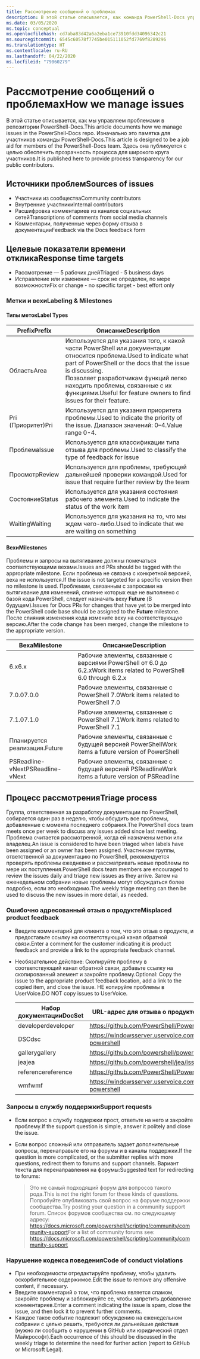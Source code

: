 ```yaml
---
title: Рассмотрение сообщений о проблемах
description: В этой статье описывается, как команда PowerShell-Docs управляет запросами на вытягивание.
ms.date: 03/05/2020
ms.topic: conceptual
ms.openlocfilehash: cd7aba83d42a6a2eba1ce73910fdd34096342c21
ms.sourcegitcommit: 6545c60578f7745be015111052fd7769f8289296
ms.translationtype: HT
ms.contentlocale: ru-RU
ms.lasthandoff: 04/22/2020
ms.locfileid: "79060279"
---
```

# <a name="how-we-manage-issues"></a><span data-ttu-id="18247-103">Рассмотрение сообщений о проблемах</span><span class="sxs-lookup"><span data-stu-id="18247-103">How we manage issues</span></span>

<span data-ttu-id="18247-104">В этой статье описывается, как мы управляем проблемами в репозитории PowerShell-Docs.</span><span class="sxs-lookup"><span data-stu-id="18247-104">This article documents how we manage issues in the PowerShell-Docs repo.</span></span> <span data-ttu-id="18247-105">Изначально это памятка для участников команды PowerShell-Docs.</span><span class="sxs-lookup"><span data-stu-id="18247-105">This article is designed to be a job aid for members of the PowerShell-Docs team.</span></span> <span data-ttu-id="18247-106">Здесь она публикуется с целью обеспечить прозрачность процесса для широкого круга участников.</span><span class="sxs-lookup"><span data-stu-id="18247-106">It is published here to provide process transparency for our public contributors.</span></span>

## <a name="sources-of-issues"></a><span data-ttu-id="18247-107">Источники проблем</span><span class="sxs-lookup"><span data-stu-id="18247-107">Sources of issues</span></span>

- <span data-ttu-id="18247-108">Участники из сообщества</span><span class="sxs-lookup"><span data-stu-id="18247-108">Community contributors</span></span>
- <span data-ttu-id="18247-109">Внутренние участники</span><span class="sxs-lookup"><span data-stu-id="18247-109">Internal contributors</span></span>
- <span data-ttu-id="18247-110">Расшифровка комментариев из каналов социальных сетей</span><span class="sxs-lookup"><span data-stu-id="18247-110">Transcriptions of comments from social media channels</span></span>
- <span data-ttu-id="18247-111">Комментарии, полученные через форму отзыва в документации</span><span class="sxs-lookup"><span data-stu-id="18247-111">Feedback via the Docs feedback form</span></span>

## <a name="response-time-targets"></a><span data-ttu-id="18247-112">Целевые показатели времени отклика</span><span class="sxs-lookup"><span data-stu-id="18247-112">Response time targets</span></span>

- <span data-ttu-id="18247-113">Рассмотрение — 5 рабочих дней</span><span class="sxs-lookup"><span data-stu-id="18247-113">Triaged - 5 business days</span></span>
- <span data-ttu-id="18247-114">Исправление или изменение — срок не определен, по мере возможности</span><span class="sxs-lookup"><span data-stu-id="18247-114">Fix or change - no specific target - best effort only</span></span>

### <a name="labeling--milestones"></a><span data-ttu-id="18247-115">Метки и вехи</span><span class="sxs-lookup"><span data-stu-id="18247-115">Labeling & Milestones</span></span>

#### <a name="label-types"></a><span data-ttu-id="18247-116">Типы меток</span><span class="sxs-lookup"><span data-stu-id="18247-116">Label Types</span></span>

|<span data-ttu-id="18247-117">Prefix</span><span class="sxs-lookup"><span data-stu-id="18247-117">Prefix</span></span>  | <span data-ttu-id="18247-118">Описание</span><span class="sxs-lookup"><span data-stu-id="18247-118">Description</span></span>                                                         |
|------- | --------------------------------------------------------------------|
|<span data-ttu-id="18247-119">Область</span><span class="sxs-lookup"><span data-stu-id="18247-119">Area</span></span>    | <span data-ttu-id="18247-120">Используется для указания того, к какой части PowerShell или документации относится проблема.</span><span class="sxs-lookup"><span data-stu-id="18247-120">Used to indicate what part of PowerShell or the docs that the issue is discussing.</span></span><br><span data-ttu-id="18247-121">Позволяет разработчикам функций легко находить проблемы, связанные с их функциями.</span><span class="sxs-lookup"><span data-stu-id="18247-121">Useful for feature owners to find issues for their feature.</span></span>|
|<span data-ttu-id="18247-122">Pri (Приоритет)</span><span class="sxs-lookup"><span data-stu-id="18247-122">Pri</span></span>     | <span data-ttu-id="18247-123">Используется для указания приоритета проблемы.</span><span class="sxs-lookup"><span data-stu-id="18247-123">Used to indicate the priority of the issue.</span></span> <span data-ttu-id="18247-124">Диапазон значений: 0–4.</span><span class="sxs-lookup"><span data-stu-id="18247-124">Value range 0-4.</span></span>        |
|<span data-ttu-id="18247-125">Проблема</span><span class="sxs-lookup"><span data-stu-id="18247-125">Issue</span></span>   | <span data-ttu-id="18247-126">Используется для классификации типа отзыва для проблемы.</span><span class="sxs-lookup"><span data-stu-id="18247-126">Used to classify the type of feedback for issue</span></span>                     |
|<span data-ttu-id="18247-127">Просмотр</span><span class="sxs-lookup"><span data-stu-id="18247-127">Review</span></span>  | <span data-ttu-id="18247-128">Используется для проблемы, требующей дальнейшей проверки командой.</span><span class="sxs-lookup"><span data-stu-id="18247-128">Used for issue that require further review by the team</span></span>              |
|<span data-ttu-id="18247-129">Состояние</span><span class="sxs-lookup"><span data-stu-id="18247-129">Status</span></span>  | <span data-ttu-id="18247-130">Используется для указания состояния рабочего элемента.</span><span class="sxs-lookup"><span data-stu-id="18247-130">Used to indicate the status of the work item</span></span>                        |
|<span data-ttu-id="18247-131">Waiting</span><span class="sxs-lookup"><span data-stu-id="18247-131">Waiting</span></span> | <span data-ttu-id="18247-132">Используется для указания на то, что мы ждем чего-либо.</span><span class="sxs-lookup"><span data-stu-id="18247-132">Used to indicate that we are waiting on something</span></span>                   |

#### <a name="milestones"></a><span data-ttu-id="18247-133">Вехи</span><span class="sxs-lookup"><span data-stu-id="18247-133">Milestones</span></span>

<span data-ttu-id="18247-134">Проблемы и запросы на вытягивание должны помечаться соответствующими вехами.</span><span class="sxs-lookup"><span data-stu-id="18247-134">Issues and PRs should be tagged with the appropriate milestone.</span></span> <span data-ttu-id="18247-135">Если проблема не связана с конкретной версией, веха не используется.</span><span class="sxs-lookup"><span data-stu-id="18247-135">If the issue is not targeted for a specific version then no milestone is used.</span></span> <span data-ttu-id="18247-136">Проблемам, связанным с запросами на вытягивание для изменений, слияние которых еще не выполнено с базой кода PowerShell, следует назначать веху **Future** (В будущем).</span><span class="sxs-lookup"><span data-stu-id="18247-136">Issues for Docs PRs for changes that have yet to be merged into the PowerShell code base should be assigned to the **Future** milestone.</span></span> <span data-ttu-id="18247-137">После слияния изменения кода измените веху на соответствующую версию.</span><span class="sxs-lookup"><span data-stu-id="18247-137">After the code change has been merged, change the milestone to the appropriate version.</span></span>

|    <span data-ttu-id="18247-138">Веха</span><span class="sxs-lookup"><span data-stu-id="18247-138">Milestone</span></span>     |                    <span data-ttu-id="18247-139">Описание</span><span class="sxs-lookup"><span data-stu-id="18247-139">Description</span></span>                     |
| ---------------- | -------------------------------------------------- |
| <span data-ttu-id="18247-140">6.x</span><span class="sxs-lookup"><span data-stu-id="18247-140">6.x</span></span>              | <span data-ttu-id="18247-141">Рабочие элементы, связанные с версиями PowerShell от 6.0 до 6.2.x</span><span class="sxs-lookup"><span data-stu-id="18247-141">Work items related to PowerShell 6.0 through 6.2.x</span></span> |
| <span data-ttu-id="18247-142">7.0.0</span><span class="sxs-lookup"><span data-stu-id="18247-142">7.0.0</span></span>            | <span data-ttu-id="18247-143">Рабочие элементы, связанные с PowerShell 7.0</span><span class="sxs-lookup"><span data-stu-id="18247-143">Work items related to PowerShell 7.0</span></span>               |
| <span data-ttu-id="18247-144">7.1.0</span><span class="sxs-lookup"><span data-stu-id="18247-144">7.1.0</span></span>            | <span data-ttu-id="18247-145">Рабочие элементы, связанные с PowerShell 7.1</span><span class="sxs-lookup"><span data-stu-id="18247-145">Work items related to PowerShell 7.1</span></span>               |
| <span data-ttu-id="18247-146">Планируется реализация.</span><span class="sxs-lookup"><span data-stu-id="18247-146">Future</span></span>           | <span data-ttu-id="18247-147">Рабочие элементы, связанные с будущей версией PowerShell</span><span class="sxs-lookup"><span data-stu-id="18247-147">Work items a future version of PowerShell</span></span>          |
| <span data-ttu-id="18247-148">PSReadline-vNext</span><span class="sxs-lookup"><span data-stu-id="18247-148">PSReadline-vNext</span></span> | <span data-ttu-id="18247-149">Рабочие элементы, связанные с будущей версией PSReadline</span><span class="sxs-lookup"><span data-stu-id="18247-149">Work items a future version of PSReadline</span></span>          |

## <a name="triage-process"></a><span data-ttu-id="18247-150">Процесс рассмотрения</span><span class="sxs-lookup"><span data-stu-id="18247-150">Triage process</span></span>

<span data-ttu-id="18247-151">Группа, ответственная за разработку документации по PowerShell, собирается один раз в неделю, чтобы обсудить все проблемы, добавленные с момента последнего собрания.</span><span class="sxs-lookup"><span data-stu-id="18247-151">The PowerShell docs team meets once per week to discuss any issues added since last meeting.</span></span> <span data-ttu-id="18247-152">Проблема считается рассмотренной, когда ей назначены метки или владелец.</span><span class="sxs-lookup"><span data-stu-id="18247-152">An issue is considered to have been triaged when labels have been assigned or an owner has been assigned.</span></span> <span data-ttu-id="18247-153">Участникам группы, ответственной за документацию по PowerShell, рекомендуется проверять проблемы ежедневно и рассматривать новые проблемы по мере их поступления.</span><span class="sxs-lookup"><span data-stu-id="18247-153">PowerShell docs team members are encouraged to review the issues daily and triage new issues as they arrive.</span></span> <span data-ttu-id="18247-154">Затем на еженедельном собрании новые проблемы могут обсуждаться более подробно, если это необходимо.</span><span class="sxs-lookup"><span data-stu-id="18247-154">The weekly triage meeting can then be used to discuss the new issues in more detail, as needed.</span></span>

### <a name="misplaced-product-feedback"></a><span data-ttu-id="18247-155">Ошибочно адресованный отзыв о продукте</span><span class="sxs-lookup"><span data-stu-id="18247-155">Misplaced product feedback</span></span>

- <span data-ttu-id="18247-156">Введите комментарий для клиента о том, что это отзыв о продукте, и предоставьте ссылку на соответствующий канал обратной связи.</span><span class="sxs-lookup"><span data-stu-id="18247-156">Enter a comment for the customer indicating it is product feedback and provide a link to the appropriate feedback channel.</span></span>
- <span data-ttu-id="18247-157">Необязательное действие: Скопируйте проблему в соответствующий канал обратной связи, добавьте ссылку на скопированный элемент и закройте проблему.</span><span class="sxs-lookup"><span data-stu-id="18247-157">Optional: Copy the issue to the appropriate product feedback location, add a link to the copied item, and close the issue.</span></span> <span data-ttu-id="18247-158">НЕ копируйте проблемы в UserVoice.</span><span class="sxs-lookup"><span data-stu-id="18247-158">DO NOT copy issues to UserVoice.</span></span>

  | <span data-ttu-id="18247-159">Набор документации</span><span class="sxs-lookup"><span data-stu-id="18247-159">DocSet</span></span>    | <span data-ttu-id="18247-160">URL-адрес для отзыва о продукте</span><span class="sxs-lookup"><span data-stu-id="18247-160">Product Feedback URL</span></span>                                         |
  | --------- | ------------------------------------------------------------ |
  | <span data-ttu-id="18247-161">developer</span><span class="sxs-lookup"><span data-stu-id="18247-161">developer</span></span> | https://github.com/PowerShell/PowerShell/issues/new/choose   |
  | <span data-ttu-id="18247-162">DSC</span><span class="sxs-lookup"><span data-stu-id="18247-162">dsc</span></span>       | https://windowsserver.uservoice.com/forums/301869-powershell |
  | <span data-ttu-id="18247-163">gallery</span><span class="sxs-lookup"><span data-stu-id="18247-163">gallery</span></span>   | https://github.com/powershell/powershellgallery/issues/new   |
  | <span data-ttu-id="18247-164">jea</span><span class="sxs-lookup"><span data-stu-id="18247-164">jea</span></span>       | https://github.com/powershell/jea/issues/new                 |
  | <span data-ttu-id="18247-165">reference</span><span class="sxs-lookup"><span data-stu-id="18247-165">reference</span></span> | https://github.com/PowerShell/PowerShell/issues/new/choose   |
  | <span data-ttu-id="18247-166">wmf</span><span class="sxs-lookup"><span data-stu-id="18247-166">wmf</span></span>       | https://windowsserver.uservoice.com/forums/301869-powershell |

### <a name="support-requests"></a><span data-ttu-id="18247-167">Запросы в службу поддержки</span><span class="sxs-lookup"><span data-stu-id="18247-167">Support requests</span></span>

- <span data-ttu-id="18247-168">Если вопрос в службу поддержки прост, ответьте на него и закройте проблему.</span><span class="sxs-lookup"><span data-stu-id="18247-168">If the support question is simple, answer it politely and close the issue.</span></span>
- <span data-ttu-id="18247-169">Если вопрос сложный или отправитель задает дополнительные вопросы, перенаправьте его на форумы и в каналы поддержки.</span><span class="sxs-lookup"><span data-stu-id="18247-169">If the question is more complicated, or the submitter replies with more questions, redirect them to forums and support channels.</span></span> <span data-ttu-id="18247-170">Вариант текста для перенаправления на форумы:</span><span class="sxs-lookup"><span data-stu-id="18247-170">Suggested text for redirecting to forums:</span></span>

    > <span data-ttu-id="18247-171">Это не самый подходящий форум для вопросов такого рода.</span><span class="sxs-lookup"><span data-stu-id="18247-171">This is not the right forum for these kinds of questions.</span></span> <span data-ttu-id="18247-172">Попробуйте опубликовать свой вопрос на форуме поддержки сообщества.</span><span class="sxs-lookup"><span data-stu-id="18247-172">Try posting your question in a community support forum.</span></span> <span data-ttu-id="18247-173">Список форумов сообщества см. по следующему адресу: https://docs.microsoft.com/powershell/scripting/community/community-support</span><span class="sxs-lookup"><span data-stu-id="18247-173">For a list of community forums see: https://docs.microsoft.com/powershell/scripting/community/community-support</span></span>

### <a name="code-of-conduct-violations"></a><span data-ttu-id="18247-174">Нарушение кодекса поведения</span><span class="sxs-lookup"><span data-stu-id="18247-174">Code of conduct violations</span></span>

- <span data-ttu-id="18247-175">При необходимости отредактируйте проблему, чтобы удалить оскорбительное содержимое.</span><span class="sxs-lookup"><span data-stu-id="18247-175">Edit the issue to remove any offensive content, if necessary.</span></span>
- <span data-ttu-id="18247-176">Введите комментарий о том, что проблема является спамом, закройте проблему и заблокируйте ее, чтобы запретить добавление комментариев.</span><span class="sxs-lookup"><span data-stu-id="18247-176">Enter a comment indicating the issue is spam, close the issue, and then lock it to prevent further comments.</span></span>
- <span data-ttu-id="18247-177">Каждое такое событие подлежит обсуждению на еженедельном собрании с целью решить, требуются ли дальнейшие действия (нужно ли сообщить о нарушении в GitHub или юридический отдел Майкрософт).</span><span class="sxs-lookup"><span data-stu-id="18247-177">Each occurrence of this should be discussed in the weekly triage to determine the need for further action (report to GitHub or Microsoft Legal).</span></span>
